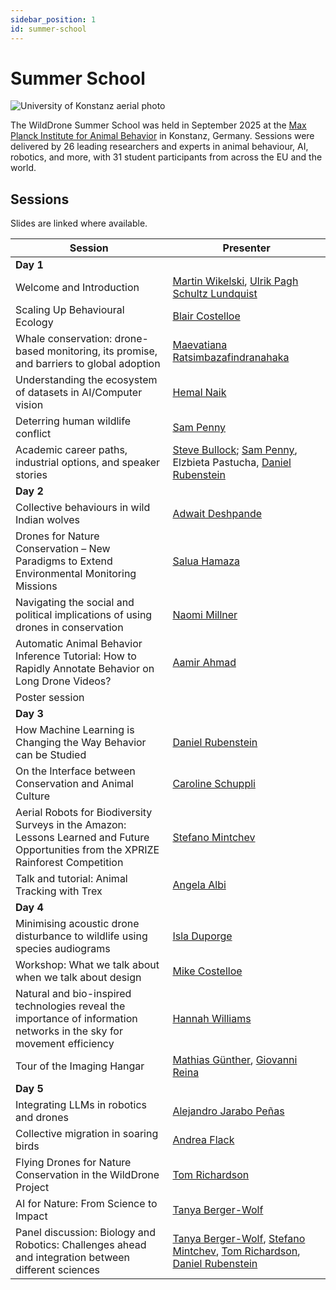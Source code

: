 ```yaml
---
sidebar_position: 1
id: summer-school
---
```


# Summer School

![University of Konstanz aerial photo](/img/u_konstanz.jpg)


The WildDrone Summer School was held in September 2025 at the [Max Planck Institute for Animal Behavior](https://www.ab.mpg.de) in Konstanz, Germany. Sessions were delivered by 26 leading researchers and experts in animal behaviour, AI, robotics, and more, with 31 student participants from across the EU and the world. 

## Sessions

Slides are linked where available.

| Session  | Presenter                                            |
| -------------------------------------------------------------------------------------------- | ------------------------------------------------- |
| **Day 1** | |
| Welcome and Introduction    | [Martin Wikelski](https://www.ab.mpg.de/person/98226), [Ulrik Pagh Schultz Lundquist](https://portal.findresearcher.sdu.dk/en/persons/ulrik-pagh-schultz-lundquist) |
| Scaling Up Behavioural Ecology    | [Blair Costelloe](https://blaircostelloe.com)             |
| Whale conservation: drone-based monitoring, its promise, and barriers to global adoption | [Maevatiana Ratsimbazafindranahaka](https://rmaevatiana.com)           |
| Understanding the ecosystem of datasets in AI/Computer vision    |  [Hemal Naik](https://www.hemalnaik.com)                   |
| Deterring human wildlife conflict    |    [Sam Penny](https://www.linkedin.com/in/samuel-penny-01aa2220b)                        |
| Academic career paths, industrial options, and speaker stories                        | [Steve Bullock](https://steve.engineer); [Sam Penny](https://www.linkedin.com/in/samuel-penny-01aa2220b), Elzbieta Pastucha, [Daniel Rubenstein](https://eeb.princeton.edu/people/daniel-rubenstein) |
| **Day 2** | |
| Collective behaviours in wild Indian wolves | [Adwait Deshpande](https://www.ab.mpg.de/person/111829) |
| Drones for Nature Conservation – New Paradigms to Extend Environmental Monitoring Missions | [Salua Hamaza](https://saluahamaza.eu) |
| Navigating the social and political implications of using drones in conservation | [Naomi Millner](https://www.bristol.ac.uk/people/person/Naomi-Millner-b593e7f6-07c1-4d0c-9ba2-3060a1353848/) |
| Automatic Animal Behavior Inference Tutorial: How to Rapidly Annotate Behavior on Long Drone Videos? | [Aamir Ahmad](https://www.aamirahmad.de) |
| Poster session | |
| **Day 3** | |
| How Machine Learning is Changing the Way Behavior can be Studied | [Daniel Rubenstein](https://eeb.princeton.edu/people/daniel-rubenstein) |
| On the Interface between Conservation and Animal Culture | [Caroline Schuppli](https://www.ab.mpg.de/person/110356) |
| Aerial Robots for Biodiversity Surveys in the Amazon: Lessons Learned and Future Opportunities from the XPRIZE Rainforest Competition  | [Stefano Mintchev](https://usys.ethz.ch/en/people/profile.MjczNjI4.TGlzdC8yODUyLDMyMDE5NzIyMg==.html) |
| Talk and tutorial: Animal Tracking with Trex | [Angela Albi](https://www.linkedin.com/in/angela-albi-401a3968/) |
| **Day 4** | |
| Minimising acoustic drone disturbance to wildlife using species audiograms | [Isla Duporge](https://eeb.princeton.edu/people/isla-duporge) |
| Workshop: What we talk about when we talk about design | [Mike Costelloe](https://costelloecreative.com) |
| Natural and bio-inspired technologies reveal the importance of information networks in the sky for movement efficiency | [Hannah Williams](https://www.ab.mpg.de/person/104107) |
| Tour of the Imaging Hangar | [Mathias Günther](https://www.ab.mpg.de/person/103344/2724), [Giovanni Reina](https://www.giovannireina.com) |
| **Day 5** | |
| Integrating LLMs in robotics and drones | [Alejandro Jarabo Peñas](https://portal.findresearcher.sdu.dk/en/persons/alejp) |
| Collective migration in soaring birds | [Andrea Flack](https://www.ab.mpg.de/person/98269) |
| Flying Drones for Nature Conservation in the WildDrone Project | [Tom Richardson](https://research-information.bris.ac.uk/en/persons/tom-s-richardson) |
| AI for Nature: From Science to Impact | [Tanya Berger-Wolf](https://cse.osu.edu/people/berger-wolf.1) |
| Panel discussion: Biology and Robotics: Challenges ahead and integration between different sciences | [Tanya Berger-Wolf](https://cse.osu.edu/people/berger-wolf.1), [Stefano Mintchev](https://usys.ethz.ch/en/people/profile.MjczNjI4.TGlzdC8yODUyLDMyMDE5NzIyMg==.html), [Tom Richardson](https://research-information.bris.ac.uk/en/persons/tom-s-richardson), [Daniel Rubenstein](https://eeb.princeton.edu/people/daniel-rubenstein) | 
